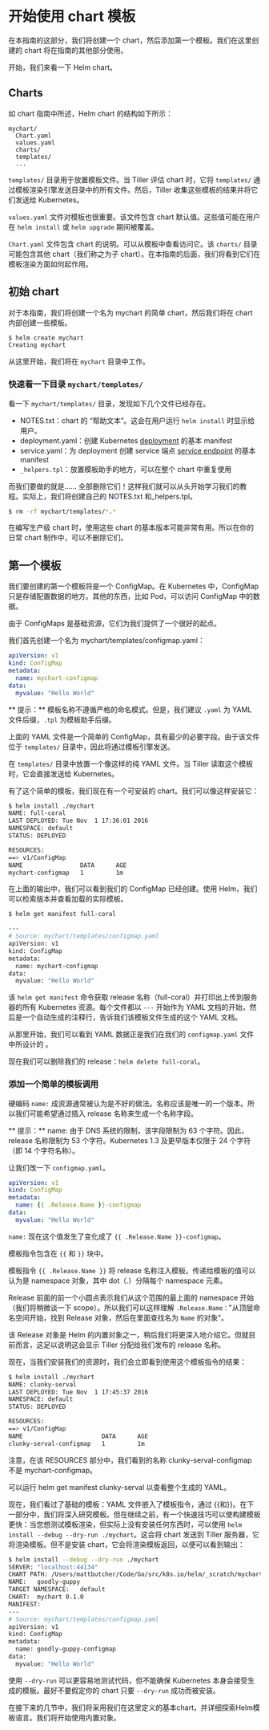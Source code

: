# 开始使用 chart 模板

在本指南的这部分，我们将创建一个 chart，然后添加第一个模板。我们在这里创建的 chart 将在指南的其他部分使用。

开始，我们来看一下 Helm chart。

## Charts

如 chart 指南中所述，Helm chart 的结构如下所示：

```
mychart/
  Chart.yaml
  values.yaml
  charts/
  templates/
  ...
```

`templates/` 目录用于放置模板文件。当 Tiller 评估 chart 时，它将 `templates/` 通过模板渲染引擎发送目录中的所有文件。然后，Tiller 收集这些模板的结果并将它们发送给 Kubernetes。

`values.yaml` 文件对模板也很重要。该文件包含 chart 默认值。这些值可能在用户在 `helm install` 或 `helm upgrade` 期间被覆盖。

`Chart.yaml` 文件包含 chart 的说明。可以从模板中查看访问它。该 `charts/` 目录可能包含其他 chart（我们称之为子 chart）。在本指南的后面，我们将看到它们在模板渲染方面如何起作用。

## 初始 chart

对于本指南，我们将创建一个名为 mychart 的简单 chart，然后我们将在 chart 内部创建一些模板。

```bash
$ helm create mychart
Creating mychart
```

从这里开始，我们将在 `mychart` 目录中工作。

### 快速看一下目录 `mychart/templates/`

看一下 `mychart/templates/` 目录，发现如下几个文件已经存在。

- NOTES.txt：chart 的 “帮助文本”。这会在用户运行 `helm install` 时显示给用户。
- deployment.yaml：创建 Kubernetes [deployment](https://kubernetes.io/docs/concepts/workloads/controllers/deployment/) 的基本 manifest
- service.yaml：为 deployment 创建 service 端点 [service endpoint](https://kubernetes.io/docs/concepts/services-networking/service/) 的基本 manifest
- `_helpers.tpl`：放置模板助手的地方，可以在整个 chart 中重复使用

而我们要做的就是...... 全部删除它们！这样我们就可以从头开始学习我们的教程。实际上，我们将创建自己的 NOTES.txt 和_helpers.tpl。


```bash
$ rm -rf mychart/templates/*.*
```

在编写生产级 chart 时，使用这些 chart 的基本版本可能非常有用。所以在你的日常 chart 制作中，可以不删除它们。

## 第一个模板


我们要创建的第一个模板将是一个 ConfigMap。在 Kubernetes 中，ConfigMap 只是存储配置数据的地方。其他的东西，比如 Pod，可以访问 ConfigMap 中的数据。

由于 ConfigMaps 是基础资源，它们为我们提供了一个很好的起点。

我们首先创建一个名为 mychart/templates/configmap.yaml：

```yaml
apiVersion: v1
kind: ConfigMap
metadata:
  name: mychart-configmap
data:
  myvalue: "Hello World"
```

** 提示：** 模板名称不遵循严格的命名模式。但是，我们建议 `.yaml` 为 YAML 文件后缀，`.tpl` 为模板助手后缀。

上面的 YAML 文件是一个简单的 ConfigMap，具有最少的必要字段。由于该文件位于 `templates/` 目录中，因此将通过模板引擎发送。

在 `templates/` 目录中放置一个像这样的纯 YAML 文件。当 Tiller 读取这个模板时，它会直接发送给 Kubernetes。

有了这个简单的模板，我们现在有一个可安装的 chart。我们可以像这样安装它：

```bash
$ helm install ./mychart
NAME: full-coral
LAST DEPLOYED: Tue Nov  1 17:36:01 2016
NAMESPACE: default
STATUS: DEPLOYED

RESOURCES:
==> v1/ConfigMap
NAME                DATA      AGE
mychart-configmap   1         1m
```

在上面的输出中，我们可以看到我们的 ConfigMap 已经创建。使用 Helm，我们可以检索版本并查看加载的实际模板。

```bash
$ helm get manifest full-coral

---
# Source: mychart/templates/configmap.yaml
apiVersion: v1
kind: ConfigMap
metadata:
  name: mychart-configmap
data:
  myvalue: "Hello World"
```

该 `helm get manifest` 命令获取 release 名称（full-coral）并打印出上传到服务器的所有 Kubernetes 资源。每个文件都以 `---` 开始作为 YAML 文档的开始，然后是一个自动生成的注释行，告诉我们该模板文件生成的这个 YAML 文档。

从那里开始，我们可以看到 YAML 数据正是我们在我们的 `configmap.yaml` 文件中所设计的 。

现在我们可以删除我们的 release：`helm delete full-coral`。

### 添加一个简单的模板调用

硬编码 `name:` 成资源通常被认为是不好的做法。名称应该是唯一的一个版本。所以我们可能希望通过插入 release 名称来生成一个名称字段。

** 提示：** name: 由于 DNS 系统的限制，该字段限制为 63 个字符。因此，release 名称限制为 53 个字符。Kubernetes 1.3 及更早版本仅限于 24 个字符（即 14 个字符名称）。

让我们改一下 `configmap.yaml`。

```yaml
apiVersion: v1
kind: ConfigMap
metadata:
  name: {{ .Release.Name }}-configmap
data:
  myvalue: "Hello World"
```

`name:` 现在这个值发生了变化成了 `{{ .Release.Name }}-configmap`。

模板指令包含在 `{{` 和 `}}` 块中。

模板指令 `{{ .Release.Name }}` 将 release 名称注入模板。传递给模板的值可以认为是 namespace 对象，其中 dot（.）分隔每个 namespace 元素。

Release 前面的前一个小圆点表示我们从这个范围的最上面的 namespace 开始（我们将稍微谈一下 scope）。所以我们可以这样理解 `.Release.Name：`"从顶层命名空间开始，找到 Release 对象，然后在里面查找名为 `Name` 的对象"。

该 Release 对象是 Helm 的内置对象之一，稍后我们将更深入地介绍它。但就目前而言，这足以说明这会显示 Tiller 分配给我们发布的 release 名称。

现在，当我们安装我们的资源时，我们会立即看到使用这个模板指令的结果：

```bash
$ helm install ./mychart
NAME: clunky-serval
LAST DEPLOYED: Tue Nov  1 17:45:37 2016
NAMESPACE: default
STATUS: DEPLOYED

RESOURCES:
==> v1/ConfigMap
NAME                      DATA      AGE
clunky-serval-configmap   1         1m
```

注意，在该 RESOURCES 部分中，我们看到的名称 clunky-serval-configmap 不是 mychart-configmap。

可以运行 helm get manifest clunky-serval 以查看整个生成的 YAML。

现在，我们看过了基础的模板：YAML 文件嵌入了模板指令，通过 {{和}}。在下一部分中，我们将深入研究模板。但在继续之前，有一个快速技巧可以使构建模板更快：当您想测试模板渲染，但实际上没有安装任何东西时，可以使用 `helm install --debug --dry-run ./mychart`。这会将 chart 发送到 Tiller 服务器，它将渲染模板。但不是安装 chart，它会将渲染模板返回，以便可以看到输出：

```bash
$ helm install --debug --dry-run ./mychart
SERVER: "localhost:44134"
CHART PATH: /Users/mattbutcher/Code/Go/src/k8s.io/helm/_scratch/mychart
NAME:   goodly-guppy
TARGET NAMESPACE:   default
CHART:  mychart 0.1.0
MANIFEST:
---
# Source: mychart/templates/configmap.yaml
apiVersion: v1
kind: ConfigMap
metadata:
  name: goodly-guppy-configmap
data:
  myvalue: "Hello World"

```

使用 `--dry-run` 可以更容易地测试代码，但不能确保 Kubernetes 本身会接受生成的模板。最好不要假定你的 chart 只要 `--dry-run` 成功而被安装。

在接下来的几节中，我们将采用我们在这里定义的基本chart，并详细探索Helm模板语言。我们将开始使用内置对象。
